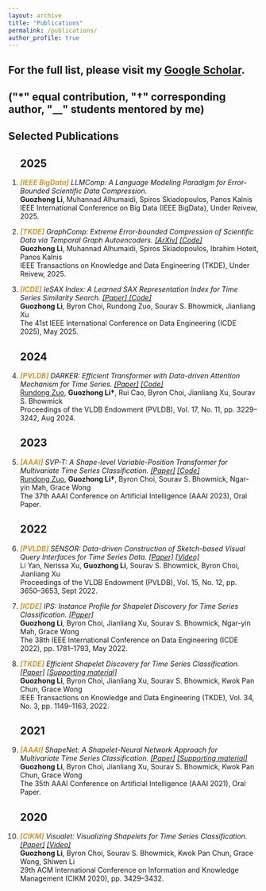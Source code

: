 ```yaml
---
layout: archive
title: "Publications"
permalink: /publications/
author_profile: true
---
```


## For the full list, please visit my <a href="https://scholar.google.com/citations?user=xr_cyAgAAAAJ&hl=en&authuser=2" target="_blank" rel="noopener noreferrer">Google Scholar</a>.

## ("*" equal contribution, "†" corresponding author, "__" students mentored by me)
<!-- "*" equal contribution, -->



<h2>Selected Publications</h2>

<ol>

<h2>2025</h2>

<!--
<li><p><i><b style="color: #C89933">[IEEE BigData]</b> LLMComp: A Language Modeling Paradigm for Error-Bounded Scientific Data Compression. <a href="https://arxiv.org/abs/xxx">[ArXiv]</a> <a href="https://github.com/guozhong-li/llm4comp">[Code]</a></i><br>
<b>Guozhong Li</b>, Muhannad Alhumaidi, Spiros Skiadopoulos, Panos Kalnis<br>
IEEE International Conference on Big Data (IEEE BigData), Under Reivew, 2025.</p></li>
-->

<!--
<li><p><i><b style="color: #C89933">[PVLDB]</b> From Flat to Hierarchical: Structure-Aware Summarization of Time Series. </i><br>
<u>Yihan Wu*</u>, Xuliang Zhu*, <b>Guozhong Li</b>, Kai Wang, Xueming Lin<br>
Proceedings of the VLDB Endowment (PVLDB), Under Reivew, 2025.</p></li>
-->

<li><p><i><b style="color: #C89933">[IEEE BigData]</b> LLMComp: A Language Modeling Paradigm for Error-Bounded Scientific Data Compression. </i><br>
<b>Guozhong Li</b>, Muhannad Alhumaidi, Spiros Skiadopoulos, Panos Kalnis<br>
IEEE International Conference on Big Data (IEEE BigData), Under Reivew, 2025.</p></li>

<li><p><i><b style="color: #C89933">[TKDE]</b> GraphComp: Extreme Error-bounded Compression of Scientific Data via Temporal Graph Autoencoders. <a href="https://arxiv.org/abs/2505.06316">[ArXiv]</a> <a href="https://github.com/guozhong-li/GraphComp">[Code]</a></i><br>
<b>Guozhong Li</b>, Muhannad Alhumaidi, Spiros Skiadopoulos, Ibrahim Hoteit, Panos Kalnis<br>
IEEE Transactions on Knowledge and Data Engineering (TKDE), Under Reivew, 2025.</p></li>

<li><p><i><b style="color: #C89933">[ICDE]</b> leSAX Index: A Learned SAX Representation Index for Time Series Similarity Search. <a href="https://www.computer.org/csdl/proceedings-article/icde/2025/360300b995/26FZAxpd4ic">[Paper] </a> <a href="https://bitbucket.org/busnow/lesax/src/main/">[Code]</a></i><br>
<b>Guozhong Li</b>, Byron Choi, Rundong Zuo, Sourav S. Bhowmick, Jianliang Xu<br>
The 41st IEEE International Conference on Data Engineering (ICDE 2025), May 2025.</p></li>

<h2>2024</h2>

<li><p><i><b style="color: #C89933">[PVLDB]</b> DARKER: Efficient Transformer with Data-driven Attention Mechanism for Time Series. <a href="https://doi.org/10.14778/3681954.3681996">[Paper]</a> <a href="https://github.com/rdzuo/darker/">[Code]</a></i><br>
<u>Rundong Zuo</u>, <b>Guozhong Li†</b>, Rui Cao, Byron Choi, Jianliang Xu, Sourav S. Bhowmick<br>
Proceedings of the VLDB Endowment (PVLDB), Vol. 17, No. 11, pp. 3229–3242, Aug 2024.</p></li>

<h2>2023</h2>

<li><p><i><b style="color: #C89933">[AAAI]</b> SVP-T: A Shape-level Variable-Position Transformer for Multivariate Time Series Classification. <a href="https://doi.org/10.1609/aaai.v37i9.26359">[Paper]</a> <a href="https://github.com/rdzuo/svp-transformer">[Code]</a></i><br>
<u>Rundong Zuo</u>, <b>Guozhong Li†</b>, Byron Choi, Sourav S. Bhowmick, Ngar-yin Mah, Grace Wong<br>
The 37th AAAI Conference on Artificial Intelligence (AAAI 2023), Oral Paper.</p></li>

<h2>2022</h2>

<li><p><i><b style="color: #C89933">[PVLDB]</b> SENSOR: Data-driven Construction of Sketch-based Visual Query Interfaces for Time Series Data. <a href="https://doi.org/10.14778/3554821.3554866">[Paper]</a> <a href="https://www.youtube.com/watch?v=uxF-_v7oiRg"> [Video]</a> </i><br>
Li Yan, Nerissa Xu, <b>Guozhong Li</b>, Sourav S. Bhowmick, Byron Choi, Jianliang Xu<br>
Proceedings of the VLDB Endowment (PVLDB), Vol. 15, No. 12, pp. 3650–3653, Sept 2022.</p></li>

<li><p><i><b style="color: #C89933">[ICDE]</b> IPS: Instance Profile for Shapelet Discovery for Time Series Classification. <a href="https://doi.org/10.1109/ICDE53745.2022.00179">[Paper]</a></i><br>
<b>Guozhong Li</b>, Byron Choi, Jianliang Xu, Sourav S. Bhowmick, Ngar-yin Mah, Grace Wong<br>
The 38th IEEE International Conference on Data Engineering (ICDE 2022), pp. 1781–1793, May 2022.</p></li>

<li><p><i><b style="color: #C89933">[TKDE]</b> Efficient Shapelet Discovery for Time Series Classification. <a href="https://doi.org/10.1109/TKDE.2020.2995870">[Paper]</a> <a href="https://www.comp.hkbu.edu.hk/~csgzli/tsc/">[Supporting material]</a></i><br>
<b>Guozhong Li</b>, Byron Choi, Jianliang Xu, Sourav S. Bhowmick, Kwok Pan Chun, Grace Wong<br>
IEEE Transactions on Knowledge and Data Engineering (TKDE), Vol. 34, No. 3, pp. 1149–1163, 2022.</p></li>

<h2>2021</h2>

<li><p><i><b style="color: #C89933">[AAAI]</b> ShapeNet: A Shapelet-Neural Network Approach for Multivariate Time Series Classification. <a href="https://doi.org/10.1609/aaai.v35i9.17018">[Paper]</a> <a href="https://www.comp.hkbu.edu.hk/~csgzli/mtsc/">[Supporting material]</a></i><br>
<b>Guozhong Li</b>, Byron Choi, Jianliang Xu, Sourav S. Bhowmick, Kwok Pan Chun, Grace Wong<br>
The 35th AAAI Conference on Artificial Intelligence (AAAI 2021), Oral Paper.</p></li>

<h2>2020</h2>

<li><p><i><b style="color: #C89933">[CIKM]</b> Visualet: Visualizing Shapelets for Time Series Classification. <a href="https://doi.org/10.1145/3340531.3417414">[Paper]</a> <a href="https://www.youtube.com/watch?v=cAWylZXDXik">[Video]</a> </i><br>
<b>Guozhong Li</b>, Byron Choi, Sourav S. Bhowmick, Kwok Pan Chun, Grace Wong, Shiwen Li<br>
29th ACM International Conference on Information and Knowledge Management (CIKM 2020), pp. 3429–3432.</p></li>

</ol>
